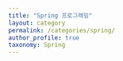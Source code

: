 ```yaml
---
title: "Spring 프로그래밍"
layout: category
permalink: /categories/spring/
author_profile: true
taxonomy: Spring
---
```

